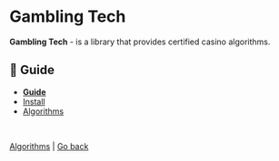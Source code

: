 Gambling Tech
=============

**Gambling Tech** - is a library that provides certified casino algorithms.


## :book: Guide

* **[Guide](./README.md)**
* [Install](./install.md)
* [Algorithms](./algorithms.md)

<br>

[Algorithms](https://github.com/nepster-web/gambling-tech/blob/main/docs/guide/algorithms.md) | [Go back](https://github.com/nepster-web/gambling-tech)